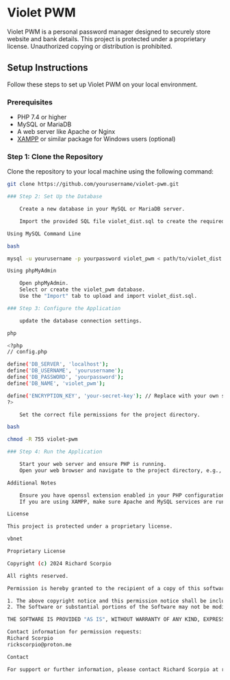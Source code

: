 # Violet PWM

Violet PWM is a personal password manager designed to securely store website and bank details. This project is protected under a proprietary license. Unauthorized copying or distribution is prohibited.

## Setup Instructions

Follow these steps to set up Violet PWM on your local environment.

### Prerequisites

- PHP 7.4 or higher
- MySQL or MariaDB
- A web server like Apache or Nginx
- [XAMPP](https://www.apachefriends.org/index.html) or similar package for Windows users (optional)

### Step 1: Clone the Repository

Clone the repository to your local machine using the following command:

```bash
git clone https://github.com/yourusername/violet-pwm.git

### Step 2: Set Up the Database

    Create a new database in your MySQL or MariaDB server.

    Import the provided SQL file violet_dist.sql to create the required tables. You can do this using the MySQL command line or a tool like phpMyAdmin.

Using MySQL Command Line

bash

mysql -u yourusername -p yourpassword violet_pwm < path/to/violet_dist.sql

Using phpMyAdmin

    Open phpMyAdmin.
    Select or create the violet_pwm database.
    Use the "Import" tab to upload and import violet_dist.sql.

### Step 3: Configure the Application

    update the database connection settings.

php

<?php
// config.php

define('DB_SERVER', 'localhost');
define('DB_USERNAME', 'yourusername');
define('DB_PASSWORD', 'yourpassword');
define('DB_NAME', 'violet_pwm');

define('ENCRYPTION_KEY', 'your-secret-key'); // Replace with your own secret key
?>

    Set the correct file permissions for the project directory.

bash

chmod -R 755 violet-pwm

### Step 4: Run the Application

    Start your web server and ensure PHP is running.
    Open your web browser and navigate to the project directory, e.g., http://localhost/violet-pwm.

Additional Notes

    Ensure you have openssl extension enabled in your PHP configuration for encryption and decryption.
    If you are using XAMPP, make sure Apache and MySQL services are running.

License

This project is protected under a proprietary license.

vbnet

Proprietary License

Copyright (c) 2024 Richard Scorpio

All rights reserved.

Permission is hereby granted to the recipient of a copy of this software and associated documentation files (the "Software") to use, copy, modify, merge, publish, distribute, sublicense, and/or sell copies of the Software, and to permit persons to whom the Software is furnished to do so, subject to the following conditions:

1. The above copyright notice and this permission notice shall be included in all copies or substantial portions of the Software.
2. The Software or substantial portions of the Software may not be modified, merged, published, distributed, sublicensed, and/or sold without the prior written permission of the copyright holder.

THE SOFTWARE IS PROVIDED "AS IS", WITHOUT WARRANTY OF ANY KIND, EXPRESS OR IMPLIED, INCLUDING BUT NOT LIMITED TO THE WARRANTIES OF MERCHANTABILITY, FITNESS FOR A PARTICULAR PURPOSE, AND NONINFRINGEMENT. IN NO EVENT SHALL THE AUTHORS OR COPYRIGHT HOLDERS BE LIABLE FOR ANY CLAIM, DAMAGES, OR OTHER LIABILITY, WHETHER IN AN ACTION OF CONTRACT, TORT, OR OTHERWISE, ARISING FROM, OUT OF, OR IN CONNECTION WITH THE SOFTWARE OR THE USE OR OTHER DEALINGS IN THE SOFTWARE.

Contact information for permission requests:
Richard Scorpio
rickscorpio@proton.me

Contact

For support or further information, please contact Richard Scorpio at rickscorpio@proton.me.
